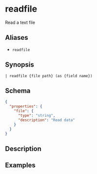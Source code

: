 # readfile

Read a text file
## Aliases

* `readfile`

## Synopsis

```shell
| readfile {file path} (as {field name})
```

## Schema

```json
{
  "properties": {
    "file": {
      "type": "string",
      "description": "Read data"
    }
  }
}
```

## Description

## Examples
